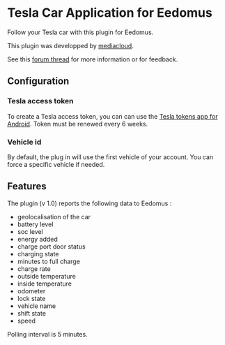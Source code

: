 # Tesla Car Application for Eedomus

Follow your Tesla car with this plugin for Eedomus.

This plugin was developped by [mediacloud](https://forum.eedomus.com/ucp.php?i=pm&mode=compose&u=5280).

See this [forum thread](https://forum.eedomus.com/viewtopic.php?f=16&t=10515) for more information or for feedback.

## Configuration

### Tesla access token

To create a Tesla access token, you can can use the [Tesla tokens app for Android](https://play.google.com/store/apps/details?id=net.leveugle.teslatokens&hl=fr). Token must be renewed every 6 weeks.

### Vehicle id

By default, the plug in will use the first vehicle of your account. You can force a specific vehicle if needed.

## Features

The plugin (v 1.0) reports the following data to Eedomus :

- geolocalisation of the car
- battery level
- soc level
- energy added
- charge port door status
- charging state
- minutes to full charge
- charge rate
- outside temperature
- inside temperature
- odometer
- lock state
- vehicle name
- shift state
- speed

Polling interval is 5 minutes.